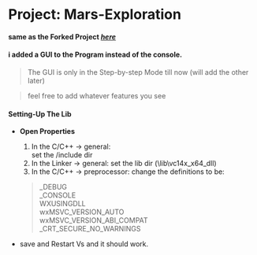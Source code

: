 # Project: Mars-Exploration
#### same as the Forked Project [*here*](https://github.com/AhmedAlaa2024/Mars-Exploration)


#### i added a GUI to the Program instead of the console.
> The GUI is only in the Step-by-step Mode till now (will add the other later)

> feel free to add whatever features you see

#### Setting-Up The Lib
* **Open Properties**
  1. In the C/C++ -> general:  
	set the /include dir
  2. In the Linker -> general:
    set the lib dir (\lib\vc14x_x64_dll)
  3. In the C/C++ -> preprocessor: change the definitions to be:  
	>	_DEBUG  
	>	_CONSOLE  
	>	WXUSINGDLL  
	>	wxMSVC_VERSION_AUTO  
	>	wxMSVC_VERSION_ABI_COMPAT  
	>	_CRT_SECURE_NO_WARNINGS


* save and Restart Vs and it should work.